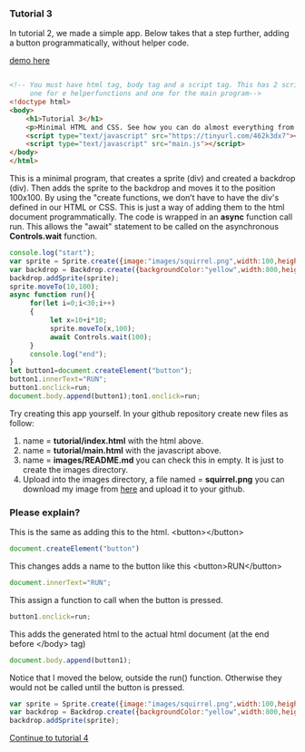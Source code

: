 
### Tutorial 3

In tutorial 2, we made a simple app. Below takes that a step further, adding a button programmatically, without helper code.


[demo here](https://gormanlearncode.github.io/learncode/tutorial3/)

```html

<!-- You must have html tag, body tag and a script tag. This has 2 script tags,
     one for e helperfunctions and one for the main program-->
<!doctype html>
<body>
    <h1>Tutorial 3</h1>
    <p>Minimal HTML and CSS. See how you can do almost everything from code.</p>
    <script type="text/javascript" src="https://tinyurl.com/462k3dx7"></script>
    <script type="text/javascript" src="main.js"></script>
</body>
</html>

```
This is a minimal program, that creates a sprite (div) and created a backdrop (div). Then adds the sprite to the backdrop and moves it to the position 100x100. By using the "create functions, we don’t have to have the div's defined in our HTML or CSS. This is just a way of adding them to the html document programmatically. The code is wrapped in an **async** function call run. This allows the "await" statement to be called on the asynchronous **Controls.wait** function.
```javascript
console.log("start");
var sprite = Sprite.create({image:"images/squirrel.png",width:100,height:100});
var backdrop = Backdrop.create({backgroundColor:"yellow",width:800,height:400});
backdrop.addSprite(sprite);
sprite.moveTo(10,100);
async function run(){
     for(let i=0;i<30;i++)
     {
          let x=10+i*10;
          sprite.moveTo(x,100);
          await Controls.wait(100);
     }
     console.log("end");
}
let button1=document.createElement("button");
button1.innerText="RUN";
button1.onclick=run;
document.body.append(button1);ton1.onclick=run;
```
Try creating this app yourself. In your github repository create new files as follow:
1) name = **tutorial/index.html** with the html above.
2) name = **tutorial/main.html** with the javascript above.
3) name = **images/README.md** you can check this in empty. It is just to create the images directory.
4) Upload into the images directory, a file named = **squirrel.png** you can download my image from [here](https://gormanlearncode.github.io/learncode/tutorial2/images/squirrel.png) and upload it to your github.

### Please explain?
This is the same as adding this to the html. \<button\>\</button\>
```javascript
document.createElement("button")
```
This changes adds a name to the button like this \<button\>RUN\</button\>
```javascript
document.innerText="RUN";
```
This assign a function to call when the button is pressed.
```javascript
button1.onclick=run;
```
This adds the generated html to the actual html document (at the end before \</body\> tag)
```javascript
document.body.append(button1);
```
Notice that I moved the below, outside the run() function. Otherwise they would not be called until the button is pressed.
```javascript
var sprite = Sprite.create({image:"images/squirrel.png",width:100,height:100});
var backdrop = Backdrop.create({backgroundColor:"yellow",width:800,height:400});
backdrop.addSprite(sprite);
```

[Continue to tutorial 4](https://github.com/gormanlearncode/learncode/tree/main/tutorial4)
